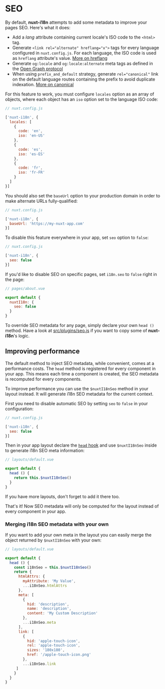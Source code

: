 # SEO

By default, **nuxt-i18n** attempts to add some metadata to improve your pages SEO. Here's what it does:

* Add a _lang_ attribute containing current locale's ISO code to the `<html>` tag.
* Generate `<link rel="alternate" hreflang="x">` tags for every language configured in `nuxt.config.js`. For each language, the ISO code is used as `hreflang` attribute's value. [More on hreflang](https://support.google.com/webmasters/answer/189077)
* Generate `og:locale` and `og:locale:alternate` meta tags as defined in the [Open Graph protocol](http://ogp.me/#optional)
* When using `prefix_and_default` strategy, generate `rel="canonical"` link on the default language routes containing the 
prefix to avoid duplicate indexation. [More on canonical](https://support.google.com/webmasters/answer/182192#dup-content)


For this feature to work, you must configure `locales` option as an array of objects, where each object has an `iso` option set to the language ISO code:

```js
// nuxt.config.js

['nuxt-i18n', {
  locales: [
    {
      code: 'en',
      iso: 'en-US'
    },
    {
      code: 'es',
      iso: 'es-ES'
    },
    {
      code: 'fr',
      iso: 'fr-FR'
    }
  ]
}]
```

You should also set the `baseUrl` option to your production domain in order to make alternate URLs fully-qualified:

```js
// nuxt.config.js

['nuxt-i18n', {
  baseUrl: 'https://my-nuxt-app.com'
}]
```


To disable this feature everywhere in your app, set `seo` option to `false`:

```js
// nuxt.config.js

['nuxt-i18n', {
  seo: false
}]
```

If you'd like to disable SEO on specific pages, set `i18n.seo` to `false` right in the page:

```js
// pages/about.vue

export default {
  nuxtI18n: {
    seo: false
  }
}
```

To override SEO metadata for any page, simply declare your own `head ()` method. Have a look at [src/plugins/seo.js](https://github.com/nuxt-community/nuxt-i18n/blob/master/src/plugins/seo.js) if you want to copy some of **nuxt-i18n**'s logic.

## Improving performance

The default method to inject SEO metadata, while convenient, comes at a performance costs.
The `head` method is registered for every component in your app.
This means each time a component is created, the SEO metadata is recomputed for every components.

To improve performance you can use the `$nuxtI18nSeo` method in your layout instead.
It will generate i18n SEO metadata for the current context.

First you need to disable automatic SEO by setting `seo` to `false` in your configuration:

```js
// nuxt.config.js

['nuxt-i18n', {
  seo: false
}]
```

Then in your app layout declare the [`head` hook](https://nuxtjs.org/api/pages-head#the-head-method) and use `$nuxtI18nSeo` inside to generate i18n SEO meta information:

```js
// layouts/default.vue

export default {
  head () {
    return this.$nuxtI18nSeo()
  }
}
```

If you have more layouts, don't forget to add it there too.

That's it!
Now SEO metadata will only be computed for the layout instead of every component in your app.

### Merging i18n SEO metadata with your own

If you want to add your own meta in the layout you can easily merge the object returned by `$nuxtI18nSeo` with your own:

```js
// layouts/default.vue

export default {
  head () {
    const i18nSeo = this.$nuxtI18nSeo()
    return {
      htmlAttrs: {
        myAttribute: 'My Value',
        ...i18nSeo.htmlAttrs
      },
      meta: [
        {
          hid: 'description',
          name: 'description',
          content: 'My Custom Description'
        },
        ...i18nSeo.meta
      ],
      link: [
        {
          hid: 'apple-touch-icon',
          rel: 'apple-touch-icon',
          sizes: '180x180',
          href: '/apple-touch-icon.png'
        },
        ...i18nSeo.link
     ]
    }
  }
}
```
